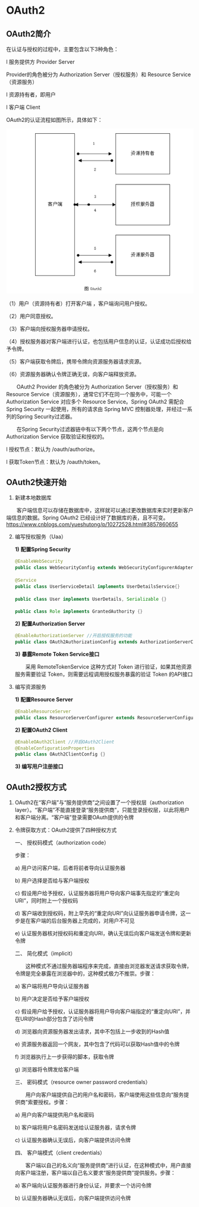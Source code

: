 # OAuth2

## OAuth2简介

在认证与授权的过程中，主要包含以下3种角色：

l   服务提供方 Provider Server

Provider的角色被分为 Authorization Server（授权服务）和 Resource Service（资源服务）

l   资源持有者，即用户

l   客户端 Client

OAuth2的认证流程如图所示，具体如下：

![](https://github.com/xubinlee/Notes/blob/master/assets/oauth2.png?raw=true)                                                  

（1）用户（资源持有者）打开客户端 ，客户端询问用户授权。

（2）用户同意授权。

（3）客户端向授权服务器申请授权。

（4）授权服务器对客户端进行认证，也包括用户信息的认证，认证成功后授权给予令牌。

（5）客户端获取令牌后，携带令牌向资源服务器请求资源。

（6）资源服务器确认令牌正确无误，向客户端释放资源。

&emsp;&emsp;OAuth2 Provider 的角色被分为 Authorization Server（授权服务）和 Resource Service（资源服务），通常它们不在同一个服务中，可能一个 Authorization Service 对应多个 Resource Service。Spring OAuth2 需配合 Spring Security 一起使用，所有的请求由 Spring MVC 控制器处理，并经过一系列的Spring Security过滤器。

&emsp;&emsp;在Spring Security过滤器链中有以下两个节点，这两个节点是向 Authorization Service 获取验证和授权的。

l   授权节点：默认为 /oauth/authorize。

l   获取Token节点：默认为 /oauth/token。

## OAuth2快速开始

1. 新建本地数据库

&emsp;&emsp;客户端信息可以存储在数据库中，这样就可以通过更改数据库来实时更新客户端信息的数据。Spring OAuth2 已经设计好了数据库的表，且不可变。https://www.cnblogs.com/yueshutong/p/10272528.html#3857860655

2. 编写授权服务（Uaa）

   **1)**         **配置Spring Security**

   ```java
   @EnableWebSecurity
   public class WebSecurityConfig extends WebSecurityConfigurerAdapter{}
   
   @Service
   public class UserServiceDetail implements UserDetailsService{}
   
   public class User implements UserDetails, Serializable {}
   
   public class Role implements GrantedAuthority {}
   ```

   **2)**          **配置Authorization Server**

   ```java
   @EnableAuthorizationServer //开启授权服务的功能
   public class OAuth2AuthorizationConfig extends AuthorizationServerConfigurerAdapter {}
   ```

   **3)**         **暴露Remote Token Service接口**

   &emsp;&emsp;采用 RemoteTokenService 这种方式对 Token 进行验证，如果其他资源服务需要验证 Token，则需要远程调用授权服务暴露的验证 Token 的API接口

3. 编写资源服务

   **1)         配置Resource Server**

   ```java
   @EnableResourceServer
   public class ResourceServerConfigurer extends ResourceServerConfigurerAdapter {}
   ```

   **2)         配置OAuth2 Client**

   ```java
   @EnableOAuth2Client //开启OAuth2Client
   @EnableConfigurationProperties
   public class OAuth2ClientConfig {}
   ```

   **3)         编写用户注册接口**

 

## OAuth2授权方式

1. OAuth2在“客户端”与“服务提供商”之间设置了一个授权层（authorization layer）。“客户端”不能直接登录“服务提供商”，只能登录授权层，以此将用户和客户端分离。“客户端”登录需要OAuth提供的令牌

2. 令牌获取方式：OAuth2提供了四种授权方式

   一、  授权码模式（authorization code）

   步骤：

   a)          用户访问客户端，后者将前者导向认证服务器

   b)         用户选择是否给与客户端授权

   c)          假设用户给予授权，认证服务器将用户导向客户端事先指定的“重定向URI”，同时附上一个授权码

   d)         客户端收到授权码，附上早先的“重定向URI”向认证服务器申请令牌，这一步是在客户端的后台服务器上完成的，对用户不可见

   e)          认证服务器核对授权码和重定向URI，确认无误后向客户端发送令牌和更新令牌

   二、  简化模式（implicit）

   &emsp;&emsp;这种模式不通过服务器端程序来完成，直接由浏览器发送请求获取令牌，令牌是完全暴露在浏览器中的，这种模式极力不推崇。步骤：

   a)          客户端将用户导向认证服务器

   b)         用户决定是否给予客户端授权

   c)          假设用户给予授权，认证服务器将用户导向客户端指定的“重定向URI”，并在URI的Hash部分包含了访问令牌

   d)         浏览器向资源服务器发出请求，其中不包括上一步收到的Hash值

   e)          资源服务器返回一个网友，其中包含了代码可以获取Hash值中的令牌

   f)          浏览器执行上一步获得的脚本，获取令牌

   g)         浏览器将令牌发给客户端

   三、  密码模式（resource owner password credentials）

   &emsp;&emsp;用户向客户端提供自己的用户名和密码，客户端使用这些信息向“服务提供商”索要授权。步骤：

   a)          用户向客户端提供用户名和密码

   b)         客户端将用户名密码发送给认证服务器，请求令牌

   c)          认证服务器确认无误后，向客户端提供访问令牌

   四、  客户端模式（client credentials）

   &emsp;&emsp;客户端以自己的名义向“服务提供商”进行认证，在这种模式中，用户直接向客户端注册，客户端以自己名义要求“服务提供商”提供服务。步骤：

   a)          客户端向认证服务器进行身份认证，并要求一个访问令牌

   b)         认证服务器确认无误后，向客户端提供访问令牌